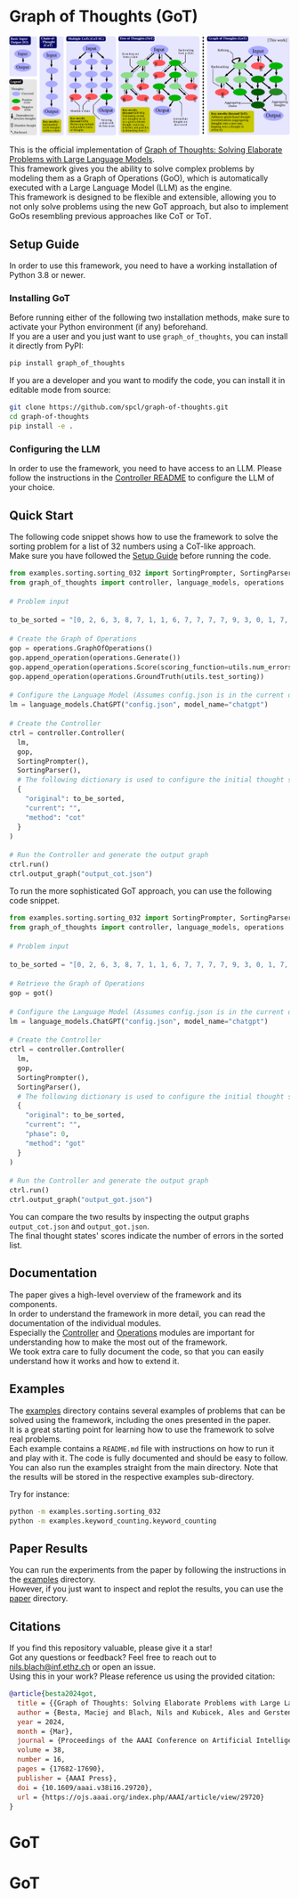 # Graph of Thoughts (GoT)

<p align="center">
  <img src="paper/pics/preview.svg">
</p>

This is the official implementation of [Graph of Thoughts: Solving Elaborate Problems with Large Language Models](https://arxiv.org/pdf/2308.09687.pdf).  
This framework gives you the ability to solve complex problems by modeling them as a Graph of Operations (GoO), which is automatically executed with a Large Language Model (LLM) as the engine.  
This framework is designed to be flexible and extensible, allowing you to not only solve problems using the new GoT approach, but also to implement GoOs resembling previous approaches like CoT or ToT.

## Setup Guide

In order to use this framework, you need to have a working installation of Python 3.8 or newer.

### Installing GoT

Before running either of the following two installation methods, make sure to activate your Python environment (if any) beforehand.  
If you are a user and you just want to use `graph_of_thoughts`, you can install it directly from PyPI:
```bash
pip install graph_of_thoughts
```
If you are a developer and you want to modify the code, you can install it in editable mode from source:
```bash
git clone https://github.com/spcl/graph-of-thoughts.git
cd graph-of-thoughts
pip install -e .
```

### Configuring the LLM

In order to use the framework, you need to have access to an LLM.
Please follow the instructions in the [Controller README](graph_of_thoughts/controller/README.md) to configure the LLM of your choice.

## Quick Start

The following code snippet shows how to use the framework to solve the sorting problem for a list of 32 numbers using a CoT-like approach.  
Make sure you have followed the [Setup Guide](#setup-guide) before running the code.

```python
from examples.sorting.sorting_032 import SortingPrompter, SortingParser, utils
from graph_of_thoughts import controller, language_models, operations

# Problem input

to_be_sorted = "[0, 2, 6, 3, 8, 7, 1, 1, 6, 7, 7, 7, 7, 9, 3, 0, 1, 7, 9, 1, 3, 5, 1, 3, 6, 4, 5, 4, 7, 3, 5, 7]"

# Create the Graph of Operations
gop = operations.GraphOfOperations()
gop.append_operation(operations.Generate())
gop.append_operation(operations.Score(scoring_function=utils.num_errors))
gop.append_operation(operations.GroundTruth(utils.test_sorting))

# Configure the Language Model (Assumes config.json is in the current directory with OpenAI API key)
lm = language_models.ChatGPT("config.json", model_name="chatgpt")

# Create the Controller
ctrl = controller.Controller(
  lm, 
  gop, 
  SortingPrompter(), 
  SortingParser(),
  # The following dictionary is used to configure the initial thought state
  {
    "original": to_be_sorted,
    "current": "",
    "method": "cot"
  }
)

# Run the Controller and generate the output graph
ctrl.run()
ctrl.output_graph("output_cot.json")
```

To run the more sophisticated GoT approach, you can use the following code snippet.

```python
from examples.sorting.sorting_032 import SortingPrompter, SortingParser, got, utils
from graph_of_thoughts import controller, language_models, operations

# Problem input

to_be_sorted = "[0, 2, 6, 3, 8, 7, 1, 1, 6, 7, 7, 7, 7, 9, 3, 0, 1, 7, 9, 1, 3, 5, 1, 3, 6, 4, 5, 4, 7, 3, 5, 7]"

# Retrieve the Graph of Operations
gop = got()

# Configure the Language Model (Assumes config.json is in the current directory with OpenAI API key)
lm = language_models.ChatGPT("config.json", model_name="chatgpt")

# Create the Controller
ctrl = controller.Controller(
  lm, 
  gop, 
  SortingPrompter(), 
  SortingParser(),
  # The following dictionary is used to configure the initial thought state
  {
    "original": to_be_sorted,
    "current": "",
    "phase": 0,
    "method": "got"
  }
)

# Run the Controller and generate the output graph
ctrl.run()
ctrl.output_graph("output_got.json")
```
You can compare the two results by inspecting the output graphs `output_cot.json` and `output_got.json`.  
The final thought states' scores indicate the number of errors in the sorted list.

## Documentation
The paper gives a high-level overview of the framework and its components.  
In order to understand the framework in more detail, you can read the documentation of the individual modules.  
Especially the [Controller](graph_of_thoughts/controller/README.md) and [Operations](graph_of_thoughts/operations/README.md) modules are important for understanding how to make the most out of the framework.  
We took extra care to fully document the code, so that you can easily understand how it works and how to extend it.

## Examples

The [examples](examples) directory contains several examples of problems that can be solved using the framework, including the ones presented in the paper.  
It is a great starting point for learning how to use the framework to solve real problems.  
Each example contains a `README.md` file with instructions on how to run it and play with it. The code is fully documented and should be easy to follow.
You can also run the examples straight from the main directory. Note that the results will be stored in the respective examples sub-directory.

Try for instance:
```bash
python -m examples.sorting.sorting_032
python -m examples.keyword_counting.keyword_counting
```
## Paper Results

You can run the experiments from the paper by following the instructions in the [examples](examples) directory.  
However, if you just want to inspect and replot the results, you can use the [paper](paper) directory.

## Citations

If you find this repository valuable, please give it a star!  
Got any questions or feedback? Feel free to reach out to [nils.blach@inf.ethz.ch](mailto:nils.blach@inf.ethz.ch) or open an issue.  
Using this in your work? Please reference us using the provided citation:

```bibtex
@article{besta2024got,
  title = {{Graph of Thoughts: Solving Elaborate Problems with Large Language Models}},
  author = {Besta, Maciej and Blach, Nils and Kubicek, Ales and Gerstenberger, Robert and Gianinazzi, Lukas and Gajda, Joanna and Lehmann, Tomasz and Podstawski, Micha{\l} and Niewiadomski, Hubert and Nyczyk, Piotr and Hoefler, Torsten},
  year = 2024,
  month = {Mar},
  journal = {Proceedings of the AAAI Conference on Artificial Intelligence},
  volume = 38,
  number = 16,
  pages = {17682-17690},
  publisher = {AAAI Press},
  doi = {10.1609/aaai.v38i16.29720},
  url = {https://ojs.aaai.org/index.php/AAAI/article/view/29720}
}
```
# GoT
# GoT
